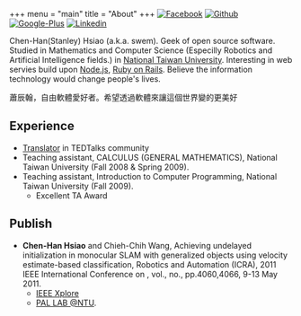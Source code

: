 +++
menu = "main"
title = "About"
+++
[![Facebook](https://github.com/adamfairhead/webicons/raw/master/webicons/webicon-facebook-m.png)](http://www.facebook.com/chenhan.hsiao)
[![Github](https://github.com/adamfairhead/webicons/raw/master/webicons/webicon-github-m.png)](http://github.com/swem)
[![Google-Plus](https://github.com/adamfairhead/webicons/raw/master/webicons/webicon-googleplus-m.png)](https://plus.google.com/115154486338673377998/)
[![Linkedin](https://github.com/adamfairhead/webicons/raw/master/webicons/webicon-linkedin-m.png)](https://www.linkedin.com/in/chen-han-hsiao-2b486049)


Chen-Han(Stanley) Hsiao (a.k.a. swem).
Geek of open source software. Studied in Mathematics and Computer Science (Especilly Robotics and Artificial Intelligence fields.) in [National Taiwan University](http://www.ntu.edu.tw). Interesting in web servies build upon [Node.js](http://nodejs.org), [Ruby on Rails](http://rubyonrails.org/). Believe the information technology would change people's lives.

蕭辰翰，自由軟體愛好者。希望透過軟體來讓這個世界變的更美好


## Experience

* [Translator](http://www.ted.com/profiles/1352721/translations) in TEDTalks community
* Teaching assistant, CALCULUS (GENERAL MATHEMATICS), National Taiwan University (Fall 2008 & Spring 2009).
* Teaching assistant, Introduction to Computer Programming, National Taiwan University (Fall 2009).
  * Excellent TA Award

## Publish

* **Chen-Han Hsiao** and Chieh-Chih Wang, Achieving undelayed initialization in monocular SLAM with generalized objects using velocity estimate-based classification, Robotics and Automation (ICRA), 2011 IEEE International Conference on , vol., no., pp.4060,4066, 9-13 May 2011.
  * [IEEE Xplore](http://ieeexplore.ieee.org/xpl/login.jsp?reload=true&tp=&arnumber=5979786&url=http://ieeexplore.ieee.org/xpls/abs_all.jsp?arnumber=5979786)
  * [PAL LAB @NTU](http://www.csie.ntu.edu.tw/~bobwang/Papers/hsiao_icra11.html).

